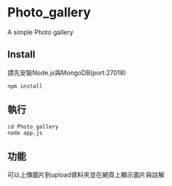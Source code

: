 # Photo_gallery
A simple Photo gallery

## Install
請先安裝Node.js與MongoDB(port:27018)
```
npm install
```

## 執行
```
cd Photo_gallery
node app.js
```

## 功能
可以上傳圖片到upload資料夾並在網頁上顯示圖片與註解

